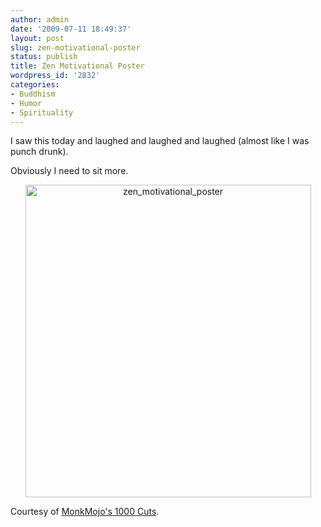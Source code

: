 ```yaml
---
author: admin
date: '2009-07-11 18:49:37'
layout: post
slug: zen-motivational-poster
status: publish
title: Zen Motivational Poster
wordpress_id: '2832'
categories:
- Buddhism
- Humor
- Spirituality
---
```

I saw this today and laughed and laughed and laughed (almost like I was punch drunk).

Obviously I need to sit more.

<div align="center"><a href="http://www.flickr.com/photos/albill/3710957239/" title="zen_motivational_poster"><img src="http://farm4.static.flickr.com/3520/3710957239_77543c1ba5.jpg" width="457" height="500" alt="zen_motivational_poster" /></a></div>

Courtesy of <a href="http://mojo1000.com/1000cuts/zen-motivational-poster.html">MonkMojo's 1000 Cuts</a>.
